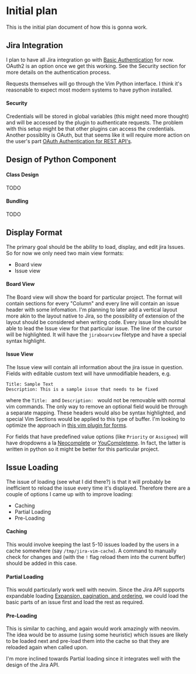 # Initial plan

This is the initial plan document of how this is gonna work.

## Jira Integration

I plan to have all Jira integration go with [Basic Authentication](https://developer.atlassian.com/server/jira/platform/basic-authentication/) for now. OAuth2 is an option once we get this working. See the Security section for more details on the authentication process.

Requests themselves will go through the Vim Python interface. I think it's reasonable to expect most modern systems to have python installed.

#### Security
Credentials will be stored in global variables (this might need more thought) and will be accessed by the plugin to authenticate requests. The problem with this setup might be that other plugins can access the credentials. Another possiblity is OAuth, but that seems like it will require more action on the user's part [OAuth Authentication for REST API's](https://developer.atlassian.com/server/jira/platform/oauth/).


## Design of Python Component

#### Class Design

TODO

#### Bundling

TODO


## Display Format 

The primary goal should be the ability to load, display, and edit jira Issues. So for now we only need two main view formats:
* Board view
* Issue view

#### Board View

The Board view will show the board for particular project. The format will contain sections for every "Column" and every line will contain an issue header with some infomation. I'm planning to later add a vertical layout more akin to the layout native to Jira, so the possibility of extension of the layout should be considered when writing code. Every issue line should be able to lead the Issue view for that particular issue. The line of the cursor will be highlighted. It will have the `jiraboarview` filetype and have a special syntax highlight.

#### Issue View

The Issue view will contain all information about the jira issue in question. Fields with editable custom text will have unmodifiable headers, e.g. 

    Title: Sample Text
    Description: This is a sample issue that needs to be fixed

where the `Title: ` and `Description: ` would not be removable with normal vim commands. The only way to remove an optional field would be through a separate mapping. These headers would also be syntax highlighted, and special Vim Sections would be applied to this type of buffer. I'm looking to optimize the approach in [this vim plugin for forms](https://github.com/tomtom/vimform_vim).

For fields that have predefined value options (like `Priority` or `Assignee`) will have dropdowns a la [Neocomplete](https://github.com/Shougo/neocomplete.vim) or [YouCompleteme](https://github.com/Valloric/YouCompleteMe). In fact, the latter is written in python so it might be better for this particular project.

## Issue Loading

The issue of loading (see what I did there?) is that it will probably be inefficient to reload the issue every time it's displayed. Therefore there are a couple of options I came up with to improve loading:
* Caching
* Partial Loading 
* Pre-Loading

#### Caching

This would involve keeping the last 5-10 issues loaded by the users in a cache somewhere (say `/tmp/jira-vim-cache`). A command to manually check for changes and (with the `!` flag reload them into the current buffer) should be added in this case.

#### Partial Loading

This would particularly work well with neovim. Since the Jira API supports expandable loading [Expansion, pagination, and ordering](https://developer.atlassian.com/cloud/jira/platform/rest/v3/?utm_source=%2Fcloud%2Fjira%2Fplatform%2Frest%2F&utm_medium=302#expansion), we could load the basic parts of an issue first and load the rest as required.

#### Pre-Loading

This is similar to caching, and again would work amazingly with neovim. The idea would be to assume (using some heuristic) which issues are likely to be loaded next and pre-load them into the cache so that they are reloaded again when called upon.

I'm more inclined towards Partial loading since it integrates well with the design of the Jira API.
